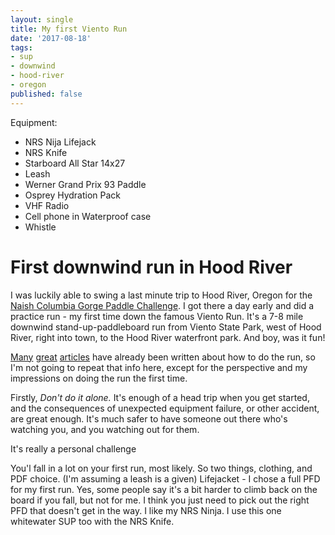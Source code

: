 ```yaml
---
layout: single
title: My first Viento Run
date: '2017-08-18'
tags:
- sup
- downwind
- hood-river
- oregon
published: false
---
```


Equipment:

- NRS Nija Lifejack
- NRS Knife
- Starboard All Star 14x27
- Leash
- Werner Grand Prix 93 Paddle
- Osprey Hydration Pack
- VHF Radio
- Cell phone in Waterproof case
- Whistle


# First downwind run in Hood River

I was luckily able to swing a last minute trip to Hood River, Oregon for the [Naish Columbia Gorge Paddle Challenge](http://gorgepaddlechallenge.com/gpc1/). I got there a day early and did a practice run - my first time down the famous Viento Run. It's a 7-8 mile downwind stand-up-paddleboard run from Viento State Park, west of Hood River, right into town, to the Hood River waterfront park. And boy, was it fun!

[Many](http://distressedmullet.com/2017/08/15/guide-to-the-naish-gorge-paddle-challenge/?utm_content=buffer30a83&utm_medium=social&utm_source=facebook.com&utm_campaign=buffer) [great](https://paddlesociety.com/viento-downwinder-ultimate-safety-logistics-guide/) [articles](https://standuppaddletheworld.com/2016/01/28/561/) have already been written about how to do the run, so I'm not going to repeat that info here, except for the perspective and my impressions on doing the run the first time. 

Firstly, *Don't do it alone.* It's enough of a head trip when you get started, and the consequences of unexpected equipment failure, or other accident, are great enough. It's much safer to have someone out there who's watching you, and you watching out for them.


It's really a personal challenge


You'l fall in a lot on your first run, most likely. So two things, clothing, and PDF choice. (I'm assuming a leash is a given)
Lifejacket - I chose a full PFD for my first run. Yes, some people say it's a bit harder to climb back on the board if you fall, but not for me. I think you just need to pick out the right PFD that doesn't get in the way. I like my NRS Ninja. I use this one whitewater SUP too with the NRS Knife.


